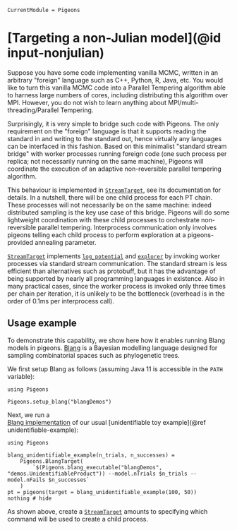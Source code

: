 ```@meta
CurrentModule = Pigeons
```

# [Targeting a non-Julian model](@id input-nonjulian)

Suppose you have some code implementing vanilla MCMC, written in an arbitrary "foreign" language such as C++, Python, R, Java, etc. You would like to turn this vanilla MCMC code into a Parallel Tempering algorithm able to harness large numbers of cores, including distributing this algorithm over MPI. However, you do not wish to learn anything about MPI/multi-threading/Parallel Tempering.

Surprisingly, it is very simple to bridge such code with Pigeons. The only requirement on the "foreign" language is that it supports reading the standard in and writing to the standard out, hence virtually any languages can be interfaced in this fashion. Based on this minimalist "standard stream bridge" with worker processes running foreign code (one such process per replica; not necessarily running on the same machine), Pigeons will coordinate the execution of an adaptive non-reversible parallel tempering algorithm.

This behaviour is implemented in [`StreamTarget`](@ref), see its documentation for details. 
In a nutshell, there will be one child process for each PT chain.
These processes will not necessarily be on 
the same machine: indeed distributed sampling is the key use case of this bridge. 
Pigeons will do some 
lightweight coordination with these child processes to orchestrate non-reversible
parallel tempering. 
Interprocess communication only involves pigeons telling each child process 
to perform exploration at a pigeons-provided annealing parameter. 

[`StreamTarget`](@ref) implements [`log_potential`](@ref) and [`explorer`](@ref) 
by invoking worker processes via standard stream communication.
The standard stream is less efficient than alternatives such as 
protobuff, but it has the advantage of being supported by nearly all 
programming languages in existence. 
Also in many practical cases, since the worker 
process is invoked only three times per chain per iteration, it is
unlikely to be the bottleneck (overhead is in the order of 0.1ms per interprocess call).  



## Usage example

To demonstrate this capability, we show 
here how it enables running Blang models in 
pigeons. 
[Blang](https://github.com/UBC-Stat-ML/blangSDK) is a Bayesian modelling language designed 
for sampling combinatorial spaces such as 
phylogenetic trees. 

We first setup Blang as follows (assuming Java 11 is accessible in the `PATH` variable):

```@example blang
using Pigeons

Pigeons.setup_blang("blangDemos") 
```

Next, we run a  
[Blang implementation](https://github.com/UBC-Stat-ML/blangDemos/blob/master/src/main/java/demos/UnidentifiableProduct.bl) of 
our usual [unidentifiable toy example](@ref unidentifiable-example):

```@example blang
using Pigeons

blang_unidentifiable_example(n_trials, n_successes) = 
    Pigeons.BlangTarget(
        `$(Pigeons.blang_executable("blangDemos", "demos.UnidentifiableProduct")) --model.nTrials $n_trials --model.nFails $n_successes`
    )
pt = pigeons(target = blang_unidentifiable_example(100, 50))
nothing # hide
```

As shown above, create a [`StreamTarget`](@ref) amounts to specifying which command will 
be used to create a child process. 